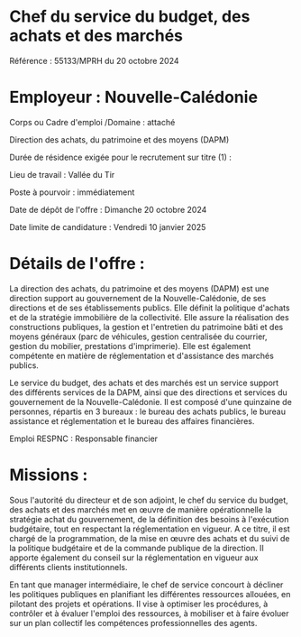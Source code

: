 # Chef du service du budget, des achats et des marchés

Référence : 55133/MPRH du 20 octobre 2024

# Employeur : Nouvelle-Calédonie

Corps ou Cadre d'emploi /Domaine : attaché

Direction des achats, du patrimoine et des moyens (DAPM)

Durée de résidence exigée pour le recrutement sur titre (1) :

Lieu de travail : Vallée du Tir

Poste à pourvoir : immédiatement

Date de dépôt de l'offre : Dimanche 20 octobre 2024

Date limite de candidature : Vendredi 10 janvier 2025

# Détails de l'offre :

La direction des achats, du patrimoine et des moyens (DAPM) est une direction support au gouvernement de la Nouvelle-Calédonie, de ses directions et de ses établissements publics. Elle définit la politique d'achats et de la stratégie immobilière de la collectivité. Elle assure la réalisation des constructions publiques, la gestion et l'entretien du patrimoine bâti et des moyens généraux (parc de véhicules, gestion centralisée du courrier, gestion du mobilier, prestations d'imprimerie). Elle est également compétente en matière de réglementation et d'assistance des marchés publics.

Le service du budget, des achats et des marchés est un service support des différents services de la DAPM, ainsi que des directions et services du gouvernement de la Nouvelle-Calédonie. Il est composé d'une quinzaine de personnes, répartis en 3 bureaux : le bureau des achats publics, le bureau assistance et réglementation et le bureau des affaires financières.

Emploi RESPNC : Responsable financier

# Missions :

Sous l'autorité du directeur et de son adjoint, le chef du service du budget, des achats et des marchés met en œuvre de manière opérationnelle la stratégie achat du gouvernement, de la définition des besoins à l'exécution budgétaire, tout en respectant la réglementation en vigueur. A ce titre, il est chargé de la programmation, de la mise en œuvre des achats et du suivi de la politique budgétaire et de la commande publique de la direction. Il apporte également du conseil sur la réglementation en vigueur aux différents clients institutionnels.

En tant que manager intermédiaire, le chef de service concourt à décliner les politiques publiques en planifiant les différentes ressources allouées, en pilotant des projets et opérations. Il vise à optimiser les procédures, à contrôler et à évaluer l'emploi des ressources, à mobiliser et à faire évoluer sur un plan collectif les compétences professionnelles des agents.